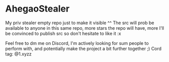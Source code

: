# AhegaoStealer

My priv stealer empty repo just to make it visible ^^
The src will prob be available to anyone in this same repo, more stars the repo will have, more I'll be convinced to publish src so don't hesitate to like it :x

Feel free to dm me on Discord, I'm actively looking for sum people to perform with, and potentially make the project a bit further together ;)
Cord tag: @1.xyzz
